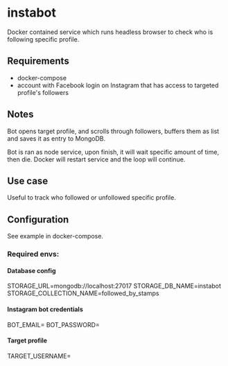# instabot

Docker contained service which runs headless browser to check who is following specific profile.

## Requirements

- docker-compose
- account with Facebook login on Instagram that has access to targeted profile's followers

## Notes

Bot opens target profile, and scrolls through followers, buffers them as list and saves it as entry to MongoDB.

Bot is ran as node service, upon finish, it will wait specific amount of time, then die. Docker will restart service and the loop will continue.

## Use case

Useful to track who followed or unfollowed specific profile.

## Configuration

See example in docker-compose.

### Required envs:

#### Database config

STORAGE_URL=mongodb://localhost:27017
STORAGE_DB_NAME=instabot
STORAGE_COLLECTION_NAME=followed_by_stamps

#### Instagram bot credentials

BOT_EMAIL=
BOT_PASSWORD=

#### Target profile

TARGET_USERNAME=
